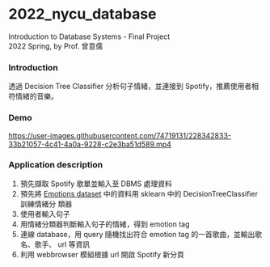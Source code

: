# 2022_nycu_database
Introduction to Database Systems - Final Project\
2022 Spring, by Prof. 曾意儒
### Introduction

透過 Decision Tree Classifier 分析句子情緒，並連接到 Spotify，推薦使用者相符情緒的音樂。

### Demo


https://user-images.githubusercontent.com/74719131/228342833-33b21057-4c41-4a0a-9228-c2e3ba51d589.mp4


### Application description

1. 預先擷取 Spotify 歌單並輸入至 DBMS 處理資料
2. 預先將 [Emotions dataset](https://www.kaggle.com/datasets/praveengovi/emotions-dataset-for-nlp) 中的資料用 sklearn 中的 DecisionTreeClassifier 訓練情緒分
類器
3. 使用者輸入句子
4. 用情緒分類器判斷輸入句子的情緒，得到 emotion tag
5. 連線 database，用 query 隨機找出符合 emotion tag 的一首歌曲，並輸出歌名、歌手、
url 等資訊
6. 利用 webbrowser 模組根據 url 開啟 Spotify 新分頁

